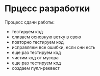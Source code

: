 Прцесс разработки
=======

Процесс сдачи работы:

* тестируем код
* сливаем основную ветку в свою
* повторно тестируем код
* исправляем все ошибки, если они есть
* еще раз тестируем код
* чистим код от мусора
* еще раз тестируем код
* создаем пулл-реквест
